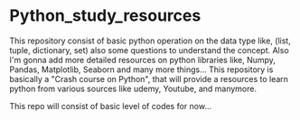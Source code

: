 # Python_study_resources
This repository consist of basic python operation on the data type like, (list, tuple, dictionary, set) also some questions to understand the concept. 
Also I'm gonna add more detailed resources on python libraries like, Numpy, Pandas, Matplotlib, Seaborn and many more things...
This repository is basically a "Crash course on Python", that will provide a resources to learn python from various sources like udemy, Youtube, and manymore.


This repo will consist of basic level of codes for now...

